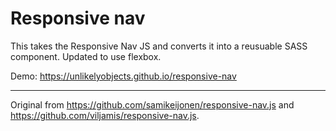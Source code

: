 # Responsive nav

This takes the Responsive Nav JS and converts it into a reusuable SASS component. Updated to use flexbox.

Demo: https://unlikelyobjects.github.io/responsive-nav

----

Original from https://github.com/samikeijonen/responsive-nav.js and https://github.com/viljamis/responsive-nav.js.
